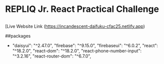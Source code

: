 # REPLIQ Jr. React Practical Challenge
## 

[Live Website Link (https://incandescent-daifuku-cfac25.netlify.app)

##packages
-  "daisyui": "^2.47.0",
    "firebase": "^9.15.0",
    "firebaseui": "^6.0.2",
    "react": "^18.2.0",
    "react-dom": "^18.2.0",
    "react-phone-number-input": "^3.2.16",
    "react-router-dom": "^6.7.0",
